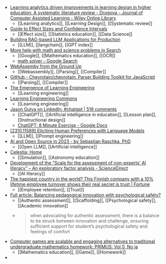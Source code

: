 - [Learning analytics driven improvements in learning design in higher education: A systematic literature review - Drugova - Journal of Computer Assisted Learning - Wiley Online Library](https://onlinelibrary.wiley.com/doi/abs/10.1111/jcal.12894)
	- [[Learning analytics]], [[Learning Design]], [[Systematic review]]
- [Guide to Effect Sizes and Confidence Intervals](https://matthewbjane.quarto.pub/effect-size-and-confidence-intervals-guide/)
	- [[Effect size]], [[Statistics education]], [[Data Science]]
- [Building RAG-based LLM Applications for Production](https://www.anyscale.com/blog/a-comprehensive-guide-for-building-rag-based-llm-applications-part-1)
	- [[LLM]], [[langchain]], [[GPT index]]
- [More help with math and science problems in Search](https://blog.google/products/search/more-help-with-math-and-science-problems-in-search/)
	- [[Google]], [[Mathematics education]], [[OCR]]
	- [math solver - Google Search](https://www.google.com/search?q=math+solver&ie=UTF-8)
- [WebAssemby from the Ground Up](https://wasmgroundup.com/)
	- [[Webassembly]], [[Parsing]], [[Compiler]]
- [GitHub - Chevrotain/chevrotain: Parser Building Toolkit for JavaScript](https://github.com/Chevrotain/chevrotain)
	- [[Parsing]], [[Compiler]]
- [The Emergence of Learning Engineering](https://www.linkedin.com/pulse/emergence-learning-engineering-adesunloye-adeola-91rgf/)
	- [[Learning engineering]]
- [Learning Engineering Commons](https://learningengineering.com/#/learn)
	- [[Learning engineering]]
- [Jason Gulya on LinkedIn: #chatgpt | 519 comments](https://www.linkedin.com/feed/update/urn:li:activity:7120409434731786240/)
	- [[ChatGPT]], [[Artificial intelligence in education]], [[Lesson plan]], [[Instructional design]]
	- [ChatGPT: 8 Minute Exercise - Google Docs](https://docs.google.com/document/d/18xCgVUfaxIEQhw2UKVVrbPhZ6-5WNtvITy4bA76p30k/edit)
- [[2310.11589] Eliciting Human Preferences with Language Models](https://arxiv.org/abs/2310.11589)
	- [[LLM]], [[Prompt engineering]]
- [AI and Open Source in 2023 - by Sebastian Raschka, PhD](https://magazine.sebastianraschka.com/p/ai-and-open-source-in-2023)
	- [[Open LLM]], [[Artificial intelligence]]
- [Celestia: Home](https://celestiaproject.space/)
	- [[Simulation]], [[Astronomy education]]
- [Development of the “Scale for the assessment of non-experts’ AI literacy” – An exploratory factor analysis - ScienceDirect](https://www.sciencedirect.com/science/article/pii/S2451958823000714)
	- [[AI literacy]]
- [The happiest country in the world? This Finnish company with a 10% lifetime employee turnover shows their real secret is trust | Fortune](https://fortune.com/2023/10/31/happiest-country-world-finnish-company-lifetime-employee-turnover-shows-real-secret-trust/)
	- [[Employee retention]], [[Trust]]
- [Full article: Balancing pedagogical innovation with psychological safety?](https://www.tandfonline.com/doi/full/10.1080/02602938.2023.2275519)
	- [[Authentic assessment]], [[Scaffolding]], [[Psychological safety]], [[Academic innovation]]
	- >when advocating for authentic assessment, there is a balance to be struck between innovation and challenge, ensuring sufficient support for student’s psychological safety and feelings of comfort
- [Computer games are scalable and engaging alternatives to traditional undergraduate mathematics homework: PRIMUS: Vol 0, No ja](https://www.tandfonline.com/doi/abs/10.1080/10511970.2023.2269920)
	- [[Mathematics education]], [[Game]], [[Homework]]
-